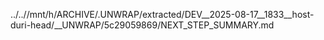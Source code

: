 ../..//mnt/h/ARCHIVE/.UNWRAP/extracted/DEV__2025-08-17__1833__host-duri-head/__UNWRAP/5c29059869/NEXT_STEP_SUMMARY.md